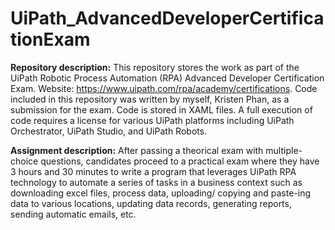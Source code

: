 # UiPath_AdvancedDeveloperCertificationExam
__Repository description:__ This repository stores the work as part of the UiPath Robotic Process Automation (RPA) Advanced Developer Certification Exam. Website: https://www.uipath.com/rpa/academy/certifications. Code included in this repository was written by myself, Kristen Phan, as a submission for the exam. Code is stored in XAML files. A full execution of code requires a license for various UiPath platforms including UiPath Orchestrator, UiPath Studio, and UiPath Robots.

__Assignment description:__ After passing a theorical exam with multiple-choice questions, candidates proceed to a practical exam where they have 3 hours and 30 minutes to write a program that leverages UiPath RPA technology to automate a series of tasks in a business context such as downloading excel files, process data, uploading/ copying and paste-ing data to various locations, updating data records, generating reports, sending automatic emails, etc. 
